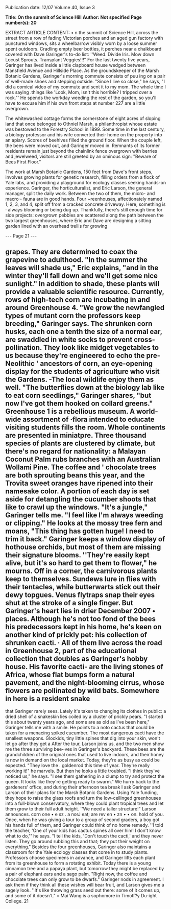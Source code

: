 Publication date: 12/07
Volume 40, Issue 3

**Title: On the summit of Science Hill**
**Author: Not specified**
**Page number(s): 20**

EXTRACT ARTICLE CONTENT:
• 
n the summit of Science 
Hill, across the street from 
a row of fading Victorian 
porches and an aged gun 
factory with punctured windows, sits 
a wheelbarrow visibly worn by a loose 
summer spent outdoors. Cradling empty 
beer bottles, it perches near a chalkboard 
covered with Dave Garinger's to-do list: 
''Weed. Divide Iris. Mow down Locust 
Sprouts. Transplant Veggies!!!" 
For the last twenty five years, Garinger 
has lived inside a little clapboard house 
wedged between Mansfield Avenue and 
Hillside Place. As the groundskeeper of 
the Marsh Botanic Gardens, Garinger's 
morning commute consists of puu ing on 
a pair of well-made shoes and stepping 
outside. "Since I live so close," he says, 
"I did a comical video of my commute 
and sent it to my mom. The whole time 
I was saying .things like 'Look, Mom, isn't 
this horrible? I tripped over a rock."' He 
spends the workday weeding the rest of 
the garden, so you'll have to excuse him 
if his own front steps at number 227 are a 
little overgrown. 

The whitewashed cottage forms the 
cornerstone of eight acres of sloping land 
that once belonged to Othniel Marsh, a 
philanthropist whose estate was bestowed 
to the Forestry School in 1899. Some time 
in the last century, a biology professor 
and his wife converted their home on 
the property into an apiary. Scores of 
beehives filled the ground floor. When 
the couple left, the bees were moved out, 
and Garinger moved in. Remnants of its 
former residents remain 
just beyond the 
chainlink fence overgrown with berries 
and jewelweed, visitors are still greeted by 
an ominous sign: "Beware of Bees First 
Floor." 

The work at Marsh Botanic Gardens, 
150 feet from Dave's front steps, involves 
growing plants for genetic research, 
filling orders from a flock of Yale labs, 
and providing a playground for ecology 
classes 
seeking hands-on experience. 
Garinger, the horticulturalist, and Eric 
Larson, the general manager, split the 
daily work. Between the two of them, 
the micro- and macro·- fauna are in good 
hands. Four ~reenhouses, affectionately 
named 1, 2, 3, and 4, split off from 
a 
cracked concrete driveway. 
Here, 
something is · always blooming or being 
dug up. Thankfully, there's still enough 
time for side projects: overgrown pebbles 
are scattered along the path between 
the two largest greenhouses, where Eric 
and Dave are designing a sitting garden 
lined with an overhead trellis for growing 






--- Page 21 ---

grapes. They are determined to coax the 
grapevine to adulthood. "In the summer 
the leaves will shade us," Eric explains, 
"and in the winter they'll fall down and 
we'll get some nice sunlight." 
In addition to shade, these plants will 
provide a valuable scientific resource. 
Currently, rows of high-tech corn are 
incubating in and around Greenhouse 
4. "We grow the newfangled types 
of mutant corn the professors keep 
breeding," Garinger says. The shrunken 
corn husks, each one a tenth the size of a 
normal ear, are swaddled in white socks to 
prevent cross-pollination. They look like 
midget vegetables to us because they're 
engineered to echo the pre-Neolithic 
' 
ancestors of corn, an eye-opening display 
for the students of agriculture who visit 
the Gardens. -The local wildlife enjoy 
them as well. "The butterflies down at 
the biology lab like to eat corn seedlings," 
Garinger shares, "but now I've got them 
hooked on collard greens." 
Greenhouse 1 is a rebellious museum. 
A 
world-wide 
assortment of ·flora 
intended to educate visiting students fills 
the room. Whole continents are presented 
in miniatpre. Three thousand species of 
plants are clustered by climate, but there's 
no regard for nationality: a Malayan 
Coconut Palm rubs branches with an 
Australian Wollami Pine. The coffee and 
' 
chocolate trees are both sprouting beans 
this year, and the Trovita sweet oranges 
have ripened into their namesake color. 
A portion of each day is set aside for 
detangling the cucumber shoots that like 
to crawl up the windows. "It's a jungle," 
Garinger tells me. "I feel like I'm always 
weeding or clipping." He looks at the 
mossy tree fern and moans, "This thing 
has gotten huge! I need to trim it back." 
Garinger keeps a window display of 
hothouse orchids, but most of them are 
missing their signature blooms. ''They're 
easily kept alive, but it's so hard to get 
them to flower," he mourns. Off in a 
corner, the carnivorous plants keep to 
themselves. Sundews lure in flies with 
their tentacles, while butterwarts stick out 
their dewy topgues. Venus flytraps snap 
their eyes shut at the stroke of a single 
finger. 
But Garinger's heart lies in drier 
December 2007 
• 
places. Although he's not too fond of the 
bees his predecessors kept in his home, 
he's keen on another kind of prickly pet: 
his collection of shrunken cacti. · All of 
them live across the road in Greenhouse 
2, part of the educational collection that 
doubles as Garinger's hobby house. His 
favorite cacti- are the living stones of 
Africa, whose flat bumps form a natural 
pavement, and the night-blooming cirrus, 
whose flowers are pollinated by wild bats. 
Somewhere in here is a resident snake 
-
that Garinger rarely sees. Lately it's taken 
to changing its clothes in public: a dried 
shell of a snakeskin lies coiled by a cluster 
of prickly pears. 
"I started this about twenty years ago, 
and some are as old as I've been here," 
Garinger tells me with a smile. He points 
to a noto cactus that could be taken for 
a menacing spiked cucumber. The most 
dangerous cacti have the smallest weapons. 
Glockids, tiny little spines that dig into 
your skin, won't let go after they get a 
After the tour, Larson joins us, and 
the two men show me the three surviving 
bee~ves in Garinger's backyard. These 
bees are the grandchildren of the original 
ones that used to live indoors, and their 
honey is now in demand on the local 
market. Today, they're as busy as could 
be expected. "They love the . goldenrod 
this time of year. They're really working 
it!" he marvels. But then he looks a little 
troubled. "I think they've noticed us," he 
says. "I see them gathering in a clump to 
try and protect the queen. It looks like 
they're getting ready to swarm." 
We hurry back to the gardeners' office, 
and during their afternoon tea break I ask 
Garinger and Larson of their plans for 
the Marsh Botanic Gardens. Using Yale 
funding, they hope to raise the glass roofs 
and turn the low-ceilinged greenhouses 
into a full-blown conservatory, where they 
could plant tropical trees and let them 
grow to their full adult height. ''We need 
a taller structure!" Larson announces. 
corn 
one 
• 
e sz 
. a norJ 
eat; are 
rev en 
• zn 
• 
• 
on. 
hold of you. Once, when he was giving a 
tour to a group of second graders, a boy 
got his hands full of them, and Garinger 
could think of no home remedy. ''I told 
the teacher, 'One of your kids has cactus 
spines all over him! I don't know what to 
do,"' he says. "I tell the kids, 'Don't touch 
the cacti,' and they never listen. They go 
around rubbing this and that; they put 
their weight on everything." 
Besides 
the 
four 
greenhouses, 
Garinger also maintains a classroom 
for the Yale ecology classes that come 
in to study plants. Professors choose 
specimens in advance, and Garinger lifts 
each plant from its greenhouse to form 
a rotating exhibit. Today there is a young 
cinnamon tree and a papaya plant, but 
tomorrow they might be replaced by a 
pair of elephant ears and a sago palm. 
"Right now, the coffee and chocolate trees 
can only grow to be dwarfs." Garinger 
nods in agreement. I ask them if they 
think all these wishes will bear fruit, and 
Larson gives me a sagely look. ''It's like 
throwing grass seed out there: some of it 
comes up, and some of it doesn't." 
• 
Mai Wang is a sophomore in Timotf?y Du-ight 
College. 
21